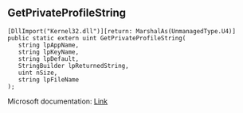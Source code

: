 ## GetPrivateProfileString

```
[DllImport("Kernel32.dll")][return: MarshalAs(UnmanagedType.U4)]
public static extern uint GetPrivateProfileString(
   string lpAppName,
   string lpKeyName,
   string lpDefault,
   StringBuilder lpReturnedString,
   uint nSize,
   string lpFileName
);
```

Microsoft documentation: [Link](https://docs.microsoft.com/en-us/windows/win32/api/winbase/nf-winbase-getprivateprofilestringw)
